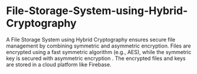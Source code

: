 # File-Storage-System-using-Hybrid-Cryptography
A File Storage System using Hybrid Cryptography ensures secure file management by combining symmetric and asymmetric encryption. Files are encrypted using a fast symmetric algorithm (e.g., AES), while the symmetric key is secured with asymmetric encryption . The encrypted files and keys are stored in a  cloud platform like Firebase.
